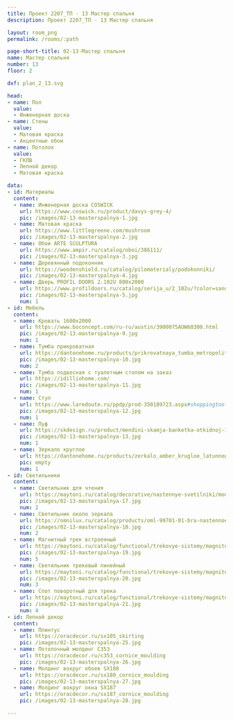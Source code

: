 ```yaml
---
title: Проект 2207_ТП - 13 Мастер спальня
description: Проект 2207_ТП - 13 Мастер спальня

layout: room_png
permalink: /rooms/:path

page-short-title: 02-13-Мастер спальня
name: Мастер спальня
number: 13
floor: 2

dxf: plan_2_13.svg

head:
- name: Пол
  value:
  - Инженерная доска
- name: Стены
  value:
  - Матовая краска
  - Акцентные обои
- name: Потолок
  value:
  - ГКЛВ
  - Лепной декор
  - Матовая краска

data:
- id: Материалы
  content:
  - name: Инженерная доска COSWICK
    url: https://www.coswick.ru/product/davys-grey-4/
    pic: /images/02-13-masterspalnya-1.jpg
  - name: Матовая краска
    url: https://www.littlegreene.com/mushroom
    pic: /images/02-13-masterspalnya-2.jpg
  - name: Обои ARTE SCULPTURA
    url: https://www.ampir.ru/catalog/oboi/386111/
    pic: /images/02-13-masterspalnya-3.jpg
  - name: Деревянный подоконник
    url: https://woodenshield.ru/catalog/pilomaterialy/podokonniki/
    pic: /images/02-13-masterspalnya-4.jpg
  - name: Дверь PROFIL DOORS 2.102U 800x2000
    url: https://www.profildoors.ru/catalog/serija_u/2_102u/?color=sand&glass=
    pic: /images/02-13-masterspalnya-5.jpg
    num: 1
- id: Мебель
  content:
  - name: Кровать 1600х2000
    url: https://www.boconcept.com/ru-ru/austin/3900075AUW60300.html
    pic: /images/02-13-masterspalnya-9.jpg
    num: 1
  - name: Тумба прикроватная
    url: https://dantonehome.ru/products/prikrovatnaya_tumba_metropolitan_s_2_ya_yashchikami/
    pic: /images/02-13-masterspalnya-10.jpg
    num: 2
  - name: Тумба подвесная с туалетным столом на заказ
    url: https://idilliohome.com/
    pic: /images/02-13-masterspalnya-11.jpg
    num: 1
  - name: Стул
    url: https://www.laredoute.ru/ppdp/prod-350189723.aspx#shoppingtool=internalcampaign
    pic: /images/02-13-masterspalnya-12.jpg
    num: 1
  - name: Пуф
    url: https://skdesign.ru/product/mendini-skamja-banketka-otkidnoj-134-44-44-sm-2?pa_fabric=08-5
    pic: /images/02-13-masterspalnya-13.jpg
    num: 1
  - name: Зеркало круглое
    url: https://dantonehome.ru/products/zerkalo_amber_krugloe_latunnogo_tsveta/
    pic: empty
    num: 1
- id: Светильники
  content:
  - name: Светильник для чтения
    url: https://maytoni.ru/catalog/decorative/nastennye-svetilniki/mod417wl-01bs1/
    pic: /images/02-13-masterspalnya-17.jpg
    num: 2
  - name: Светильник около зеркала
    url: https://omnilux.ru/catalog/products/oml-99701-01-bra-nastennoe-omnilux-onte/
    pic: /images/02-13-masterspalnya-18.jpg
    num: 2
  - name: Магнитный трек встроенный
    url: https://maytoni.ru/catalog/functional/trekovye-sistemy/magnitnaya-trekovaya-sistema-exility/shinoprovod-mag/trx034-423b/
    pic: /images/02-13-masterspalnya-19.jpg
    num: 5
  - name: Светильник трековый линейный
    url: https://maytoni.ru/catalog/functional/trekovye-sistemy/magnitnaya-trekovaya-sistema-exility/svetilnik-mag/tr030-2-12w3k-b/
    pic: /images/02-13-masterspalnya-20.jpg
    num: 3
  - name: Спот поворотный для трека
    url: https://maytoni.ru/catalog/functional/trekovye-sistemy/magnitnaya-trekovaya-sistema-exility/svetilnik-mag/tr032-2-12w3k-s-b/
    pic: /images/02-13-masterspalnya-21.jpg
    num: 4
- id: Лепной декор
  content:
  - name: Плинтус 
    url: https://oracdecor.ru/sx105_skirting
    pic: /images/02-13-masterspalnya-25.jpg
  - name: Потолочный молдинг C353
    url: https://oracdecor.ru/c353_cornice_moulding
    pic: /images/02-13-masterspalnya-26.jpg
  - name: Молдинг вокруг обоев SX180
    url: https://oracdecor.ru/sx180_cornice_moulding
    pic: /images/02-13-masterspalnya-27.jpg
  - name: Молдинг вокруг окна SX187
    url: https://oracdecor.ru/sx187_cornice_moulding
    pic: /images/02-13-masterspalnya-28.jpg

---
```

